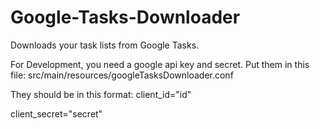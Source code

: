 Google-Tasks-Downloader
=======================

Downloads your task lists from Google Tasks.

For Development, you need a google api key and secret. Put them in this file:
src/main/resources/googleTasksDownloader.conf

They should be in this format:
client_id="id"

client_secret="secret"
